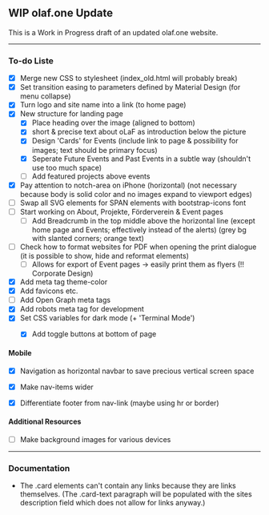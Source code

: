 ## WIP olaf.one Update
This is a Work in Progress draft of an updated olaf.one website.

---

### To-do Liste
- [x] Merge new CSS to stylesheet (index_old.html will probably break)
- [x] Set transition easing to parameters defined by Material Design (for menu collapse)
- [x] Turn logo and site name into a link (to home page)
- [x] New structure for landing page
    - [x] Place heading over the image (aligned to bottom)
    - [x] short & precise text about oLaF as introduction below the picture
    - [x] Design 'Cards' for Events (include link to page & possibility for images; text should be primary focus)
    - [x] Seperate Future Events and Past Events in a subtle way (shouldn't use too much space)
    - [ ] Add featured projects above events
- [x] Pay attention to notch-area on iPhone (horizontal)
    (not necessary because body is solid color and no images expand to viewport edges)
- [ ] Swap all SVG elements for SPAN elements with bootstrap-icons font
- [ ] Start working on About, Projekte, Förderverein & Event pages
    - [ ] Add Breadcrumb in the top middle above the horizontal line (except home page and Events; effectively instead of the alerts) (grey bg with slanted corners; orange text)
- [ ] Check how to format websites for PDF when opening the print dialogue (it is possible to show, hide and reformat elements)
    - [ ] Allows for export of Event pages -> easily print them as flyers (!! Corporate Design)
- [x] Add meta tag theme-color
- [x] Add favicons etc.
- [ ] Add Open Graph meta tags
- [x] Add robots meta tag for development
- [x] Set CSS variables for dark mode (+ 'Terminal Mode')
    - [x] Add toggle buttons at bottom of page


#### Mobile
- [x] Navigation as horizontal navbar to save precious vertical screen space
- [x] Make nav-items wider
- [x] Differentiate footer from nav-link (maybe using hr or border)


#### Additional Resources
- [ ] Make background images for various devices

---
### Documentation
- The .card elements can't contain any links because they are links themselves. (The .card-text paragraph will be populated with the sites description field which does not allow for links anyway.)